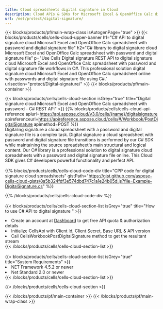 ```yaml
---
title: Cloud spreadsheets digital signature in Cloud 
description: Cloud APIs & SDKs for Microsoft Excel & OpenOffice Calc digital signature. Spreadsheets digital signature by the Cells Cloud API. SDK support kinds of development languages. They include Android, C#, Go, Java, NodeJS, Perl, PHP, Python, Ruby, and swift. 
url: /net/protect/digital-signature/
---
```



{{< blocks/products/pf/main-wrap-class isAutogenPage="true" >}}
{{< blocks/products/cells/cells-cloud-upper-banner h1="C# API to digital signature cloud Microsoft Excel and OpenOffice Calc spreadsheet with password and digital signature file" h2="C# library to digital signature cloud Microsoft Excel and OpenOffice Calc spreadsheet with password and digital signature file" p="Use Cells Digital signature REST API to digital signature cloud Microsoft Excel and OpenOffice Calc spreadsheet with password and digital signature file workflows in C#. This professional solution digital signature cloud Microsoft Excel and OpenOffice Calc spreadsheet online with passwords and digital signature file using C#." urlsection="protect/Digital-signature/" >}}
{{< blocks/products/pf/main-container >}}

{{< blocks/products/cells/cells-cloud-section isGrey="true"  title="Digital signature cloud Microsoft Excel and OpenOffice Calc spreadsheet with password - C# REST API" >}}
{{% blocks/products/cells/cells-cloud-api-reference  apiurl=https://api.aspose.cloud/v3.0/cells/{name}/digitalsignature  apireferenceurl=https://apireference.aspose.cloud/cells/#/Workbook/PostDigitalSignature  apimethod=POST %}}
<br/>
Digitaling signature a cloud spreadsheet with a password and digital signature file is a complex task. Digital signature a cloud spreadsheet with password and digital signature file transitions is performed by our C# SDK while maintaining the source spreadsheet's main structural and logical content. Our C# library is a professional solution to digital signature cloud spreadsheets with a password and digital signature file online. This Cloud SDK gives C# developers powerful functionality and perfect API.
<br/>
<br/>
{{% blocks/products/cells/cells-cloud-code-div title="CPP code for digital signature cloud spreadsheets" gistPath="https://gist.github.com/aspose-cells-cloud-gists/8a5b324fdf3e574dbd747c1a1e24b05d.js?file=Example-DigitalSignature.cs" %}}
  
{{% /blocks/products/cells/cells-cloud-code-div  %}}
<br/>
<br/>
{{< blocks/products/cells/cells-cloud-section-list isGrey="true"  title="How to use C# API to digital signature " >}}
<li>Create an account at <a href="https://dashboard.aspose.cloud/">Dashboard</a> to get free API quota & authorization details</li>
<li>Initialize CellsApi with Client Id, Client Secret, Base URL & API version</li>
<li>Call CellsWorkbookPostDigitalSignature method to get the resultant stream</li>
{{< /blocks/products/cells/cells-cloud-section-list >}}
<br/>
<br/>
{{< blocks/products/cells/cells-cloud-section-list isGrey="true"  title="System Requirements" >}}
<li>NET Framework 4.5.2 or newer</li>
<li>Net Standard 2.0 or newer</li>
{{< /blocks/products/cells/cells-cloud-section-list >}}

{{< /blocks/products/cells/cells-cloud-section >}}

{{< /blocks/products/pf/main-container >}}
{{< /blocks/products/pf/main-wrap-class >}}
